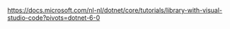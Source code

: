 https://docs.microsoft.com/nl-nl/dotnet/core/tutorials/library-with-visual-studio-code?pivots=dotnet-6-0